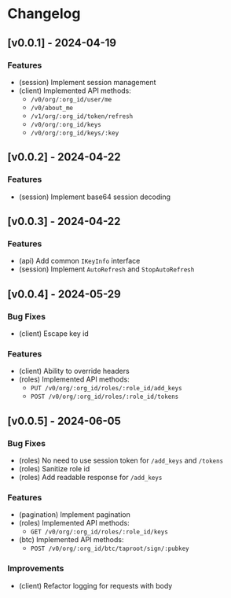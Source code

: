 <!--
Guiding Principles:

Changelogs are for humans, not machines.
There should be an entry for every single version.
The same types of changes should be grouped.
Versions and sections should be linkable.
The latest version comes first.
The release date of each version is displayed.
Mention whether you follow Semantic Versioning.

Usage:

Change log entries are to be added to the Unreleased section under the
appropriate stanza (see below). Each entry should ideally include a tag and
the Github issue reference in the following format:

* (<tag>) \#<issue-number> message

The issue numbers will later be link-ified during the release process so you do
not have to worry about including a link manually, but you can if you wish.

Types of changes (Stanzas):

"Features" for new features.
"Improvements" for changes in existing functionality.
"Deprecated" for soon-to-be removed features.
"Bug Fixes" for any bug fixes.
"Client Breaking" for breaking CLI commands and REST routes used by end-users.
"API Breaking" for breaking exported APIs used by developers building on SDK.
"State Machine Breaking" for any changes that result in a different AppState given same genesisState and txList.

Ref: https://keepachangelog.com/en/1.0.0/
-->

# Changelog

## [v0.0.1] - 2024-04-19

### Features

* (session) Implement session management
* (client) Implemented API methods:
  * `/v0/org/:org_id/user/me`
  * `/v0/about_me`
  * `/v1/org/:org_id/token/refresh`
  * `/v0/org/:org_id/keys`
  * `/v0/org/:org_id/keys/:key`

## [v0.0.2] - 2024-04-22

### Features

* (session) Implement base64 session decoding

## [v0.0.3] - 2024-04-22

### Features

* (api) Add common `IKeyInfo` interface
* (session) Implement `AutoRefresh` and `StopAutoRefresh`

## [v0.0.4] - 2024-05-29

### Bug Fixes

* (client) Escape key id

### Features

* (client) Ability to override headers
* (roles) Implemented API methods:
    * `PUT /v0/org/:org_id/roles/:role_id/add_keys`
    * `POST /v0/org/:org_id/roles/:role_id/tokens`

## [v0.0.5] - 2024-06-05

### Bug Fixes

* (roles) No need to use session token for `/add_keys` and `/tokens`
* (roles) Sanitize role id
* (roles) Add readable response for `/add_keys`

### Features

* (pagination) Implement pagination
* (roles) Implemented API methods:
    * `GET /v0/org/:org_id/roles/:role_id/keys`
* (btc) Implemented API methods: 
    * `POST /v0/org/:org_id/btc/taproot/sign/:pubkey` 

### Improvements
* (client) Refactor logging for requests with body